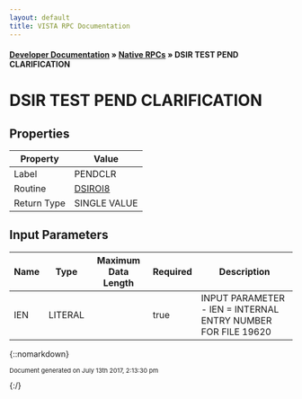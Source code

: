 ```yaml
---
layout: default
title: VISTA RPC Documentation
---
```


#### [Developer Documentation](../index) &#187; [Native RPCs](TableOfContents) &#187; DSIR TEST PEND CLARIFICATION<br/>
# DSIR TEST PEND CLARIFICATION



## Properties

Property | Value
--- | ---
Label | PENDCLR
Routine | [DSIROI8](http://code.osehra.org/dox/Routine_DSIROI8_source.html)
Return Type | SINGLE VALUE


## Input Parameters

Name | Type | Maximum Data Length | Required | Description
--- | --- | --- | --- | ---
IEN | LITERAL |  | true | INPUT PARAMETER - IEN &#x3D; INTERNAL ENTRY NUMBER FOR FILE 19620



{::nomarkdown} <br/><p style="font-size: 11px">Document generated on July 13th 2017, 2:13:30 pm</p>{:/}